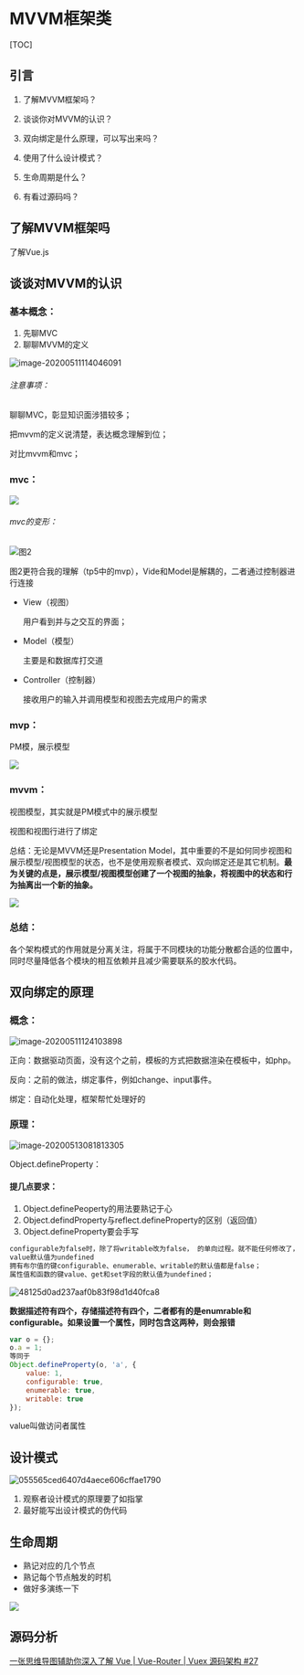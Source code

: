 # MVVM框架类

[TOC]



## 引言

1. 了解MVVM框架吗？

2. 谈谈你对MVVM的认识？

3. 双向绑定是什么原理，可以写出来吗？

4. 使用了什么设计模式？

5. 生命周期是什么？

6. 有看过源码吗？

   

## 了解MVVM框架吗

了解Vue.js



## 谈谈对MVVM的认识

### 基本概念：

1. 先聊MVC
2. 聊聊MVVM的定义

![image-20200511114046091](http://image.lanbling.com/md/image-20200511114046091.png)

###### 注意事项：

聊聊MVC，彰显知识面涉猎较多；

把mvvm的定义说清楚，表达概念理解到位；

对比mvvm和mvc；



### mvc：

![](http://image.lanbling.com/md/9051543-953903112d35c46f.webp)

###### mvc的变形：

![图2](http://image.lanbling.com/md/1975281-833880b92e745a8a.webp)

图2更符合我的理解（tp5中的mvp），Vide和Model是解耦的，二者通过控制器进行连接

- View（视图）

  用户看到并与之交互的界面；

- Model（模型）

  主要是和数据库打交道

- Controller（控制器）

  接收用户的输入并调用模型和视图去完成用户的需求



### mvp：

PM模，展示模型

![](http://image.lanbling.com/md/mvp.webp)



### mvvm：

视图模型，其实就是PM模式中的展示模型

视图和视图行进行了绑定

总结：无论是MVVM还是Presentation Model，其中重要的不是如何同步视图和展示模型/视图模型的状态，也不是使用观察者模式、双向绑定还是其它机制。**最为关键的点是，展示模型/视图模型创建了一个视图的抽象，将视图中的状态和行为抽离出一个新的抽象。**

![](http://image.lanbling.com/md/1975281-0f927ea02175ea30.webp)

### 总结：

各个架构模式的作用就是分离关注，将属于不同模块的功能分散都合适的位置中，同时尽量降低各个模块的相互依赖并且减少需要联系的胶水代码。

[参考链接]: https://www.jianshu.com/p/ebd2c5914d20



## 双向绑定的原理

### 概念：

![image-20200511124103898](http://image.lanbling.com/md/image-20200511124103898.png)

正向：数据驱动页面，没有这个之前，模板的方式把数据渲染在模板中，如php。

反向：之前的做法，绑定事件，例如change、input事件。

绑定：自动化处理，框架帮忙处理好的

### 原理：

![image-20200513081813305](http://image.lanbling.com/md/image-20200513081813305.png)

Object.defineProperty：

[定义]: https://developer.mozilla.org/zh-CN/docs/Web/JavaScript/Reference/Global_Objects/Object/defineProperty

#### 提几点要求：

1. Object.definePeoperty的用法要熟记于心
2. Object.defindProperty与reflect.defineProperty的区别（返回值）
3. Object.defineProperty要会手写

```html
configurable为false时，除了将writable改为false， 的单向过程。就不能任何修改了，这是一个不可逆的过程。
value默认值为undefined
拥有布尔值的键configurable、enumerable、writable的默认值都是false；
属性值和函数的键value、get和set字段的默认值为undefined；

```

![48125d0ad237aaf0b83f98d1d40fca8](http://image.lanbling.com/md/48125d0ad237aaf0b83f98d1d40fca8.png)

**数据描述符有四个，存储描述符有四个，二者都有的是enumrable和configurable。如果设置一个属性，同时包含这两种，则会报错**

```js
var o = {};
o.a = 1;
等同于
Object.defineProperty(o, 'a', {
    value: 1,
    configurable: true,
    enumerable: true,
    writable: true
});
```

value叫做访问者属性



## 设计模式



![055565ced6407d4aece606cffae1790](http://image.lanbling.com/md/055565ced6407d4aece606cffae1790.png)

1. 观察者设计模式的原理要了如指掌
2. 最好能写出设计模式的伪代码



## 生命周期

- 熟记对应的几个节点
- 熟记每个节点触发的时机 
- 做好多演练一下

![](http://image.lanbling.com/md/lifecycle.png)



## 源码分析

  [一张思维导图辅助你深入了解 Vue | Vue-Router | Vuex 源码架构 #27](https://github.com/biaochenxuying/blog/issues/27#)